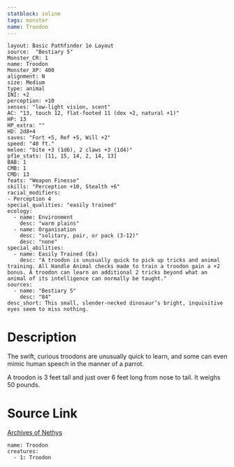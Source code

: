 ```yaml
---
statblock: inline
tags: monster
name: Troodon
---
```

```statblock
layout: Basic Pathfinder 1e Layout
source:  "Bestiary 5"
Monster_CR: 1
name: Troodon
Monster_XP: 400
alignment: N
size: Medium
type: animal
INI: +2
perception: +10
senses: "low-light vision, scent"
AC: "13, touch 12, flat-footed 11 (dex +2, natural +1)"
HP: 13
HP_extra: ""
HD: 2d8+4
saves: "Fort +5, Ref +5, Will +2"
speed: "40 ft."
melee: "bite +3 (1d6), 2 claws +3 (1d4)"
pf1e_stats: [11, 15, 14, 2, 14, 13]
BAB: 1
CMB: 1
CMD: 13
feats: "Weapon Finesse"
skills: "Perception +10, Stealth +6"
racial_modifiers:
- Perception 4
special_qualities: "easily trained"
ecology:
  - name: Environment
    desc: "warm plains"
  - name: Organisation
    desc: "solitary, pair, or pack (3-12)"
    desc: "none"
special_abilities:
  - name: Easily Trained (Ex)
    desc: "A troodon is unusually quick to pick up tricks and animal training. All Handle Animal checks made to train a troodon gain a +2 bonus. A troodon can learn an additional 2 tricks beyond what an animal of its intelligence can normally be taught."
sources:
  - name: "Bestiary 5"
    desc: "84"
desc_short: This small, slender-necked dinosaur’s bright, inquisitive eyes seem to miss nothing.
```
# Description
The swift, curious troodons are unusually quick to learn, and some can even mimic human speech in the manner of a parrot.

A troodon is 3 feet tall and just over 6 feet long from nose to tail. It weighs 50 pounds.
# Source Link
[Archives of Nethys](https://aonprd.com/MonsterDisplay.aspx?ItemName=Troodon)
```encounter-table
name: Troodon
creatures:
  - 1: Troodon
```
